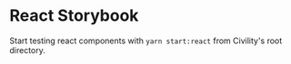 # React Storybook
Start testing react components with `yarn start:react` from Civility's root directory.
